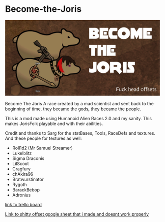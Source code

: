 # Become-the-Joris

![Mod Preview](/About/Preview.png)


Become The Joris
A race created by a mad scientist and sent back to the beginning of time, they became the gods, they became the people.

This is a mod made using Humanoid Alien Races 2.0 and my sanity. This makes JorisFolk playable and with their abilities.

Credit and thanks to Sarg for the statBases, Tools, RaceDefs and textures.
And these people for textures as well:
* Roll1d2 (Mr Samuel Streamer)
* Lukelblitz
* Sigma Draconis
* LilScoot
* Cragfury
* chAkira96
* Bratwurstinator
* Rygoth
* BarackBebop
* Adronius

[link to trello board](https://trello.com/b/pci7tdPI)

[Link to shitty offset google sheet that i made and doesnt work properly](https://docs.google.com/spreadsheets/d/1j_7-di4oRrIOCBjMOYHJ83WMkSuxCBjdSuwJt-GqKJw/edit?usp=sharing)

